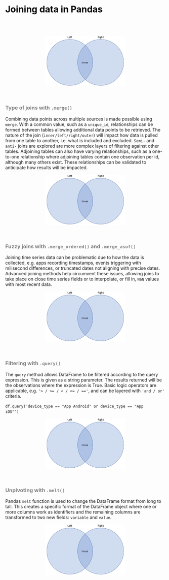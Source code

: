 <h1><font color='black'>Joining data in Pandas</font></h1>

<br>

<br>

<p align="center" width="100%">
    <img width="50%" src="Joining_data_in_Pandas/Assets/inner_join_1.png">
</p>

<br>

<h3><font color='grey'>Type of joins with <code>.merge()</code></font></h3>

<p>Combining data points across multiple sources is made possible using <code>merge</code>. With a common value, such as a <code>unique_id</code>, relationships can be formed between tables allowing additional data points to be retrieved. The nature of the join (<code>inner/left/right/outer</code>) will impact how data is pulled from one table to another, i.e. what is included and excluded. <code>Semi-</code> and <code>anti-</code> joins are explored are more complex layers of filtering against other tables. Adjoining tables can also have varying relationships, such as a one-to-one relationship where adjoining tables contain one observation per id, although many others exist. These relationships can be validated to anticipate how results will be impacted.</p>

<p align="center" width="100%">
    <img width="50%" src="Joining_data_in_Pandas/Assets/inner_join_1.png">
</p>

<br>

<h3><font color='grey'>Fuzzy joins with <code>.merge_ordered()</code> and <code>.merge_asof()</code></font></h3>

<p>Joining time series data can be problematic due to how the data is collected, e.g. apps recording timestamps, events triggering with milisecond differences, or truncated dates not aligning with precise dates. Advanced joining methods help circumvent these issues, allowing joins to take place on close time series fields or to interpolate, or fill in, <code>NaN</code> values with most recent data.<p>

<p align="center" width="100%">
    <img width="50%" src="Joining_data_in_Pandas/Assets/inner_join_1.png">
</p>

<br>

<h3><font color='grey'>Filtering with <code>.query()</code></font></h3>

<p>The <code>query</code> method allows DataFrame to be filtered according to the query expression. This is given as a string parameter. The results returned will be the observations where the expression is True. Basic logic operators are applicable, e.g. <code>'> / >= / < / <= / =='</code>, and can be layered with <code>'and / or'</code> criteria.</p>

<code>df.query('device_type == "App Android" or device_type == "App iOS"')</code>

<p align="center" width="100%">
    <img width="50%" src="Joining_data_in_Pandas/Assets/inner_join_1.png">
</p>

<br>

<h3><font color='grey'>Unpivoting with <code>.melt()</code></font></h3>

<p>Pandas <code>melt</code> function is used to change the DataFrame format from long to tall. This creates a specific format of the DataFrame object where one or more columns work as identifiers and the remaining columns are transformed to two new fields: <code>variable</code> and <code>value</code>.</p>

<p align="center" width="100%">
    <img width="50%" src="Joining_data_in_Pandas/Assets/inner_join_1.png">
</p>
